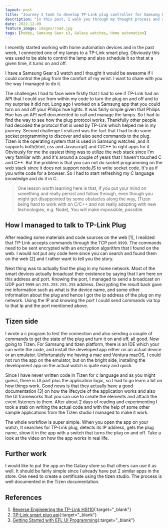 ```yaml
---
layout: post
title: "Journey I took to develop TP-Link plug controller for Samsung Galaxy watches"
description: "In this post, I walk you through my thought process and system and coding to make it work."
date: 2022-12-09
feature_image: images/road.jpg
tags: [hobby, Samsung Gear s3, Galaxy watches, Home automation]
---
```


I recently started working with home automation devices and in the past week, I connected one of my lamps to a TP-Link smart plug. Obviously this was used to be able to control the lamp and also schedule it so that at a given time, it turns on and off.

I have a Samsung Gear s3 watch and I thought it would be awesome if I could control the plug from the comfort of my wrist. I want to share with you the way I managed to do it.

<!--more-->
The challenges I had to face were firstly that I had to see if TP-Link had an API that I could use from within my code to turn the plug on and off and to my surprise it did not. Long ago I worked on a Samsung app 
that you could turn on and off your Philips hue lights. It was fairly simple given that Philips Hue has an API well documented to call and manage the lamps. So I had to find the way to see how the plug protocol works.
Thankfully other people had decoded the protocol that is used by TP-Link which helped me in my journey. Second challenge I realized was the fact that I had to do some socket programming to discover and also send commands to the plug.
Tizen is the operating system that is used in Samsung watches ,and it supports both(html, css and Javascript) and C/C++ to right apps for it. Obviously for me the easiest thing was to utilize the web stack since I'm very familiar with ,and it's around a couple of years that I haven't touched C and C++. But the problem is that you can not do socket programming on the web stack since it does not support nodeJS to write socket code. It's as if you write code for a browser.
So I had to start refreshing my C language knowledge and do it in C.

> One lesson worth learning here is that, if you put your mind on something and really persist and follow through, even though you might get disappointed by some obstacles along the way,
>  (Tizen being hard to work with on C/C++ and not really adopting with new technologies, e.g. Node), You will make impossible, possible.


## How I managed to talk to TP-Link Plug
After reading some materials and code sources on the web [1], I realized that TP-Link accepts commands through the TCP port `9999`. The commands need to be sent encrypted with an encryption algorithm that I found on the web.
I would not put any code here since you can search and found them on the web [2] and I rather want to tell you the story.

Next thing was to actually find the plug in my home network. Most of the smart devices actually broadcast their existence by saying that I am here on this address and port. Knowing the port,
I managed to send a broadcast on UDP port `9999` on `255.255.255.255` address. Decrypting the result back gave me information such as what is the device name, and some other information about the plug and hence I got the Ip address of the plug on my network.
Using the IP and knowing the port I could send commands via tcp to that Ip and the port mentioned above.

## Tizen side
I wrote a c program to test the connection and also sending a couple of commands to get the state of the plug and turn it on and off, all good. Now going to Tizen. For Samsung and tizen platform,
 there is an IDE which your can write the code, and install the developed app either on an actual device or an emulator. Unfortunately me having a mac and Ventura macOS, I could not run the app 
on the emulator, but on the bright side, installing the development app on the actual watch is quite easy and quick.

Since I have never written code in Tizen for c language and as you might guess, there is UI part plus the application logic, so I had to go learn a bit on how things work. Good news is that 
they actually have a good documentation [3] on how the lifecycle of the application works and also the UI frameworks that you can use to create the elements and attach the event listeners to them.
After about 2 days of reading and experimenting I took a stab on writing the actual code and with the help of some other sample applications from the Tizen studio I managed to make it work.

The whole workflow is super simple. When you open the app on your watch, It searches for TP-Link plug, detects its IP address, gets the plug name, show it in the app with a switch that turns the plug on and off.
Take a look at the video on how the app works in real life.

## Further work
I would like to put the app on the Galaxy store so that others can use it as well. It should be fairly simple since I already have put 2 similar apps in the store. One need to create a certificate using
the tizen studio. The process is well documented in the Tizen documentation.
## References
1. [Reverse Engineering the TP-Link HS110](https://www.softscheck.com/en/blog/tp-link-reverse-engineering/){:target="_blank"}
2. [TP-Link smart plug api](https://github.com/BobNisco/tplink-smartplug-api){:target="_blank"}
3. [Getting Started with EFL UI Programming](https://docs.tizen.org/application/native/guides/ui/efl/getting-started/){:target="_blank"}
